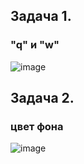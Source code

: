 ## Задача 1.   
### "q" и "w"  
![image](https://user-images.githubusercontent.com/113675674/223714872-15537298-8565-48c2-ade2-2189c4d0f8a8.png)  

## Задача 2.   
### цвет фона  
![image](https://user-images.githubusercontent.com/113675674/223716462-4f74ea1e-a6eb-489a-81c3-7051af9ca81d.png)  
